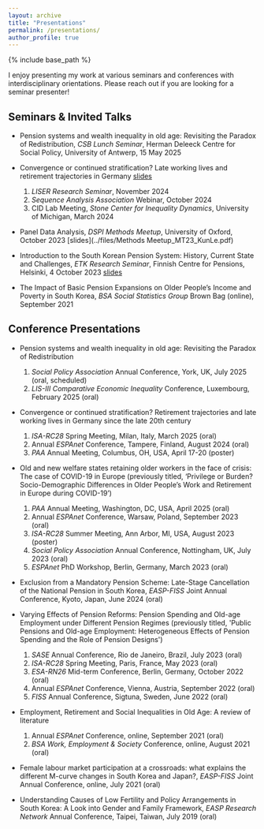 ```yaml
---
layout: archive
title: "Presentations"
permalink: /presentations/
author_profile: true
---
```


{% include base_path %}

I enjoy presenting my work at various seminars and conferences with interdisciplinary orientations. Please reach out if you are looking for a seminar presenter!

## Seminars & Invited Talks
* Pension systems and wealth inequality in old age: Revisiting the Paradox of Redistribution, *CSB Lunch Seminar*, Herman Deleeck Centre for Social Policy, University of Antwerp, 15 May 2025

* Convergence or continued stratification? Late working lives and retirement trajectories in Germany [slides](../files/LISER_Nov24_KunLee.pdf)  
  1) *LISER Research Seminar*, November 2024  
  2) *Sequence Analysis Association* Webinar, October 2024  
  3) CID Lab Meeting, *Stone Center for Inequality Dynamics*, University of Michigan, March 2024

* Panel Data Analysis, *DSPI Methods Meetup*, University of Oxford, October 2023 [slides](../files/Methods Meetup_MT23_KunLe.pdf)

* Introduction to the South Korean Pension System: History, Current State and Challenges, *ETK Research Seminar*, Finnish Centre for Pensions, Helsinki, 4 October 2023 [slides](../files/ETK_Seminar.pdf)

* The Impact of Basic Pension Expansions on Older People’s Income and Poverty in South Korea, *BSA Social Statistics Group* Brown Bag (online), September 2021


## Conference Presentations
* Pension systems and wealth inequality in old age: Revisiting the Paradox of Redistribution  
  1) *Social Policy Association* Annual Conference, York, UK, July 2025 (oral, scheduled)  
  2) *LIS-III Comparative Economic Inequality* Conference, Luxembourg, February 2025 (oral)

* Convergence or continued stratification? Retirement trajectories and late working lives in Germany since the late 20th century  
  1) *ISA-RC28* Spring Meeting, Milan, Italy, March 2025 (oral)  
  2) Annual *ESPAnet* Conference, Tampere, Finland, August 2024 (oral)  
  3) *PAA* Annual Meeting, Columbus, OH, USA, April 17-20 (poster)  
  
* Old and new welfare states retaining older workers in the face of crisis: The case of COVID-19 in Europe (previously titled, ‘Privilege or Burden? Socio-Demographic Differences in Older People’s Work and Retirement in Europe during COVID-19’)  
  1) *PAA* Annual Meeting, Washington, DC, USA, April 2025 (oral)  
  2) Annual *ESPAnet* Conference, Warsaw, Poland, September 2023 (oral)  
  3) *ISA-RC28* Summer Meeting, Ann Arbor, MI, USA, August 2023 (poster)  
  4) *Social Policy Association* Annual Conference, Nottingham, UK, July 2023 (oral)  
  5) *ESPAnet* PhD Workshop, Berlin, Germany, March 2023 (oral)  
  
* Exclusion from a Mandatory Pension Scheme: Late-Stage Cancellation of the National Pension in South Korea, *EASP-FISS* Joint Annual Conference, Kyoto, Japan, June 2024 (oral)
  
* Varying Effects of Pension Reforms: Pension Spending and Old-age Employment under Different Pension Regimes (previously titled, 'Public Pensions and Old-age Employment: Heterogeneous Effects of Pension Spending and the Role of Pension Designs')  
  1) *SASE* Annual Conference, Rio de Janeiro, Brazil, July 2023 (oral)  
  2) *ISA-RC28* Spring Meeting, Paris, France, May 2023 (oral)  
  3) *ESA-RN26* Mid-term Conference, Berlin, Germany, October 2022 (oral)  
  4) Annual *ESPAnet* Conference, Vienna, Austria, September 2022 (oral)  
  5) *FISS* Annual Conference, Sigtuna, Sweden, June 2022 (oral)  

* Employment, Retirement and Social Inequalities in Old Age: A review of literature  
  1) Annual *ESPAnet* Conference, online, September 2021 (oral)  
  2) *BSA Work, Employment & Society* Conference, online, August 2021 (oral)  

* Female labour market participation at a crossroads: what explains the different M-curve changes in South Korea and Japan?, *EASP-FISS* Joint Annual Conference, online, July 2021 (oral)
  
* Understanding Causes of Low Fertility and Policy Arrangements in South Korea: A Look into Gender and Family Framework, *EASP Research Network* Annual Conference, Taipei, Taiwan, July 2019 (oral)


